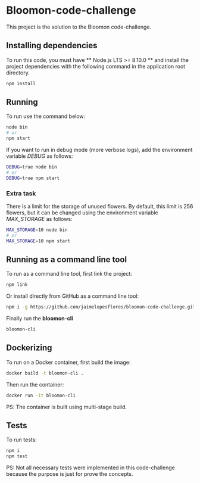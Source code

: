 # Bloomon-code-challenge

This project is the solution to the Bloomon code-challenge.

## Installing dependencies

To run this code, you must have ** Node.js LTS >= 8.10.0 ** and install the project dependencies with the following command in the application root directory.
```bash
npm install
```

## Running

To run use the command below:
```bash
node bin
# or
npm start
```

If you want to run in debug mode (more verbose logs), add the environment variable _DEBUG_ as follows:
```bash
DEBUG=true node bin
# or 
DEBUG=true npm start
```

### Extra task
There is a limit for the storage of unused flowers. By default, this limit is 256 flowers, but it can be changed using the environment variable _MAX_STORAGE_ as follows:
```bash
MAX_STORAGE=10 node bin
# or
MAX_STORAGE=10 npm start
```
    
## Running as a command line tool

To run as a command line tool, first link the project:
```bash
npm link
```

Or install directly from GitHub as a command line tool:
```bash
npm i -g https://github.com/jaimelopesflores/bloomon-code-challenge.git
```

Finally run the **bloomon-cli**
```bash
bloomon-cli
```

## Dockerizing

To run on a Docker container, first build the image:
```bash
docker build -t bloomon-cli .
```

Then run the container:
```bash
docker run -it bloomon-cli
```

PS: The container is built using multi-stage build.

## Tests

To run tests:
```bash
npm i
npm test
```

PS: Not all necessary tests were implemented in this code-challenge because the purpose is just for prove the concepts.